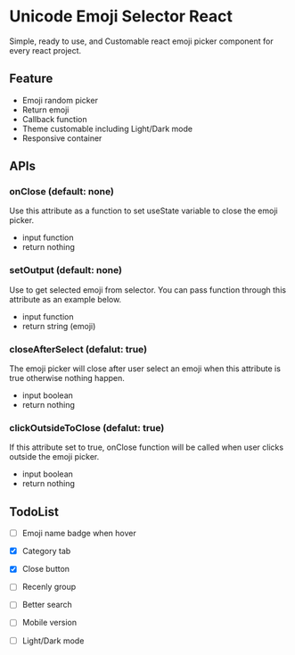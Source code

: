 # Unicode Emoji Selector React

Simple, ready to use, and Customable react emoji picker component for every react project.


## Feature
- Emoji random picker
- Return emoji
- Callback function
- Theme customable including Light/Dark mode
- Responsive container


## APIs

### onClose (default: none)
Use this attribute as a function to set useState variable to close the emoji picker.
- input function
- return nothing

### setOutput (default: none)
Use to get selected emoji from selector.
You can pass function through this attribute as an example below.
- input function
- return string (emoji)

### closeAfterSelect (defalut: true)
The emoji picker will close after user select an emoji when this attribute is true otherwise nothing happen.
- input boolean
- return nothing

### clickOutsideToClose (defalut: true)
If this attribute set to true, onClose function will be called when user clicks outside the emoji picker.
- input boolean
- return nothing


## TodoList
- [ ] Emoji name badge when hover
- [x] Category tab
- [x] Close button
- [ ] Recenly group
- [ ] Better search
- [ ] Mobile version
- [ ] Light/Dark mode


